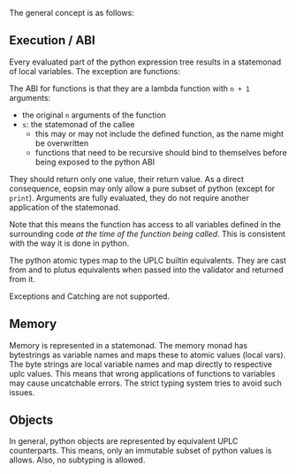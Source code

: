 The general concept is as follows:

## Execution / ABI

Every evaluated part of the python expression tree results in a statemonad of local variables.
The exception are functions:

The ABI for functions is that they are a lambda function with `n + 1` arguments:
 - the original `n` arguments of the function
 - `s`: the statemonad of the callee 
   - this may or may not include the defined function, as the name might be overwritten
   - functions that need to be recursive should bind to themselves before being exposed to the python ABI

They should return only one value, their return value.
As a direct consequence, eopsin may only allow a pure subset of python (except for `print`).
Arguments are fully evaluated, they do not require another application of the statemonad.

Note that this means the function has access to all variables defined in the surrounding code _at the time of the function being called_.
This is consistent with the way it is done in python.

The python atomic types map to the UPLC builtin equivalents.
They are cast from and to plutus equivalents when passed into the validator and returned from it.

Exceptions and Catching are not supported.

## Memory

Memory is represented in a statemonad.
The memory monad has bytestrings as variable names and maps these to atomic values (local vars).
The byte strings are local variable names and map directly to respective uplc values.
This means that wrong applications of functions to variables may cause uncatchable errors.
The strict typing system tries to avoid such issues.

## Objects

In general, python objects are represented by equivalent UPLC counterparts.
This means, only an immutable subset of python values is allows.
Also, no subtyping is allowed.